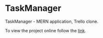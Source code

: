 # TaskManager
TaskManager - MERN application, Trello clone.

To view the project online follow the [link](https://www.google.com "TaskManager App").
